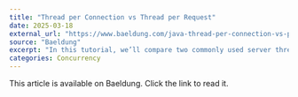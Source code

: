 ```yaml
---
title: "Thread per Connection vs Thread per Request"
date: 2025-03-18
external_url: "https://www.baeldung.com/java-thread-per-connection-vs-per-request"
source: "Baeldung"
excerpt: "In this tutorial, we’ll compare two commonly used server threading models: thread-per-connection and thread-per-request."
categories: Concurrency
---
```


This article is available on Baeldung. Click the link to read it. 